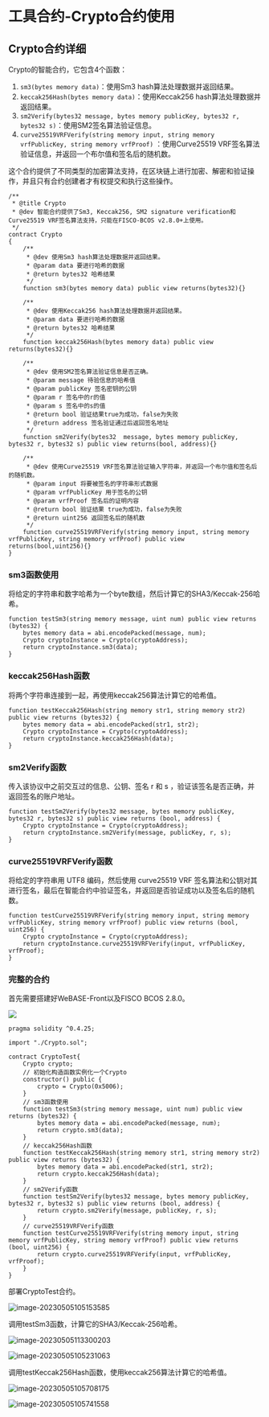 # 工具合约-Crypto合约使用

## Crypto合约详细

Crypto的智能合约，它包含4个函数：

1. `sm3(bytes memory data)`：使用Sm3 hash算法处理数据并返回结果。
2. `keccak256Hash(bytes memory data)`：使用Keccak256 hash算法处理数据并返回结果。
3. `sm2Verify(bytes32 message, bytes memory publicKey, bytes32 r, bytes32 s)`：使用SM2签名算法验证信息。
4. `curve25519VRFVerify(string memory input, string memory vrfPublicKey, string memory vrfProof)` ：使用Curve25519 VRF签名算法验证信息，并返回一个布尔值和签名后的随机数。

这个合约提供了不同类型的加密算法支持，在区块链上进行加密、解密和验证操作，并且只有合约创建者才有权提交和执行这些操作。

```solidity
/**
 * @title Crypto
 * @dev 智能合约提供了Sm3, Keccak256, SM2 signature verification和Curve25519 VRF签名算法支持，只能在FISCO-BCOS v2.8.0+上使用。
 */
contract Crypto 
{
    /**
     * @dev 使用Sm3 hash算法处理数据并返回结果。
     * @param data 要进行哈希的数据
     * @return bytes32 哈希结果
     */
    function sm3(bytes memory data) public view returns(bytes32){}
    
    /**
     * @dev 使用Keccak256 hash算法处理数据并返回结果。
     * @param data 要进行哈希的数据
     * @return bytes32 哈希结果
     */
    function keccak256Hash(bytes memory data) public view returns(bytes32){}
    
    /**
     * @dev 使用SM2签名算法验证信息是否正确。
     * @param message 待验信息的哈希值
     * @param publicKey 签名密钥的公钥
     * @param r 签名中的r的值
     * @param s 签名中的s的值
     * @return bool 验证结果true为成功，false为失败
     * @return address 签名验证通过后返回签名地址
     */
    function sm2Verify(bytes32  message, bytes memory publicKey, bytes32 r, bytes32 s) public view returns(bool, address){}
    
    /**
     * @dev 使用Curve25519 VRF签名算法验证输入字符串，并返回一个布尔值和签名后的随机数。 
     * @param input 将要被签名的字符串形式数据
     * @param vrfPublicKey 用于签名的公钥
     * @param vrfProof 签名后的证明内容
     * @return bool 验证结果 true为成功，false为失败
     * @return uint256 返回签名后的随机数
     */
    function curve25519VRFVerify(string memory input, string memory vrfPublicKey, string memory vrfProof) public view returns(bool,uint256){}
}
```

### sm3函数使用

将给定的字符串和数字哈希为一个byte数组，然后计算它的SHA3/Keccak-256哈希。

```solidity
function testSm3(string memory message, uint num) public view returns (bytes32) {
    bytes memory data = abi.encodePacked(message, num);
    Crypto cryptoInstance = Crypto(cryptoAddress);
    return cryptoInstance.sm3(data);
}
```

### keccak256Hash函数

将两个字符串连接到一起，再使用keccak256算法计算它的哈希值。

```solidity
function testKeccak256Hash(string memory str1, string memory str2) public view returns (bytes32) {
    bytes memory data = abi.encodePacked(str1, str2);
    Crypto cryptoInstance = Crypto(cryptoAddress);
    return cryptoInstance.keccak256Hash(data);
}
```

### sm2Verify函数

传入该协议中之前交互过的信息、公钥、签名 r 和 s ，验证该签名是否正确，并返回签名的账户地址。

```solidity
function testSm2Verify(bytes32 message, bytes memory publicKey, bytes32 r, bytes32 s) public view returns (bool, address) {
    Crypto cryptoInstance = Crypto(cryptoAddress);
    return cryptoInstance.sm2Verify(message, publicKey, r, s);
}
```

### curve25519VRFVerify函数

将给定的字符串用 UTF8 编码，然后使用 curve25519 VRF 签名算法和公钥对其进行签名，最后在智能合约中验证签名，并返回是否验证成功以及签名后的随机数。

```solidity
function testCurve25519VRFVerify(string memory input, string memory vrfPublicKey, string memory vrfProof) public view returns (bool, uint256) {
    Crypto cryptoInstance = Crypto(cryptoAddress);
    return cryptoInstance.curve25519VRFVerify(input, vrfPublicKey, vrfProof);
}
```



### 完整的合约

首先需要搭建好WeBASE-Front以及FISCO BCOS 2.8.0。

![](https://blog-1304715799.cos.ap-nanjing.myqcloud.com/imgs/202305051050302.webp)

```solidity
pragma solidity ^0.4.25;

import "./Crypto.sol";

contract CryptoTest{
    Crypto crypto;
    // 初始化构造函数实例化一个Crypto
    constructor() public {
        crypto = Crypto(0x5006);
    }
    // sm3函数使用
    function testSm3(string memory message, uint num) public view returns (bytes32) {
        bytes memory data = abi.encodePacked(message, num);
        return crypto.sm3(data);
    }
    // keccak256Hash函数
    function testKeccak256Hash(string memory str1, string memory str2) public view returns (bytes32) {
        bytes memory data = abi.encodePacked(str1, str2);
        return crypto.keccak256Hash(data);
    }
    // sm2Verify函数
    function testSm2Verify(bytes32 message, bytes memory publicKey, bytes32 r, bytes32 s) public view returns (bool, address) {
        return crypto.sm2Verify(message, publicKey, r, s);
    }
    // curve25519VRFVerify函数
    function testCurve25519VRFVerify(string memory input, string memory vrfPublicKey, string memory vrfProof) public view returns (bool, uint256) {
        return crypto.curve25519VRFVerify(input, vrfPublicKey, vrfProof);
    }    
}
```

部署CryptoTest合约。

![image-20230505105153585](https://blog-1304715799.cos.ap-nanjing.myqcloud.com/imgs/202305051051780.webp)

调用testSm3函数，计算它的SHA3/Keccak-256哈希。

![image-20230505113300203](https://blog-1304715799.cos.ap-nanjing.myqcloud.com/imgs/202305051133321.webp)

![image-20230505105231063](https://blog-1304715799.cos.ap-nanjing.myqcloud.com/imgs/202305051052170.webp)

调用testKeccak256Hash函数，使用keccak256算法计算它的哈希值。

![image-20230505105708175](https://blog-1304715799.cos.ap-nanjing.myqcloud.com/imgs/202305051057292.webp)

![image-20230505105741558](https://blog-1304715799.cos.ap-nanjing.myqcloud.com/imgs/202305051057668.webp)


